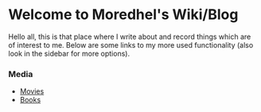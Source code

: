 # Welcome to Moredhel's Wiki/Blog

Hello all, this is that place where I write about and record things which are of interest to me. Below are some links to my more used functionality (also look in the sidebar for more options).

### Media

- [Movies](#)
- [Books](wiki/books.md)
